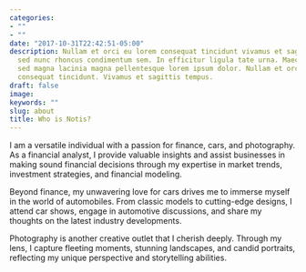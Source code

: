 ```yaml
---
categories:
- ""
- ""
date: "2017-10-31T22:42:51-05:00"
description: Nullam et orci eu lorem consequat tincidunt vivamus et sagittis magna
  sed nunc rhoncus condimentum sem. In efficitur ligula tate urna. Maecenas massa
  sed magna lacinia magna pellentesque lorem ipsum dolor. Nullam et orci eu lorem
  consequat tincidunt. Vivamus et sagittis tempus.
draft: false
image: 
keywords: ""
slug: about
title: Who is Notis?
---
```


I am a versatile individual with a passion for finance, cars, and photography. As a financial analyst, I provide valuable insights and assist businesses in making sound financial decisions through my expertise in market trends, investment strategies, and financial modeling.

Beyond finance, my unwavering love for cars drives me to immerse myself in the world of automobiles. From classic models to cutting-edge designs, I attend car shows, engage in automotive discussions, and share my thoughts on the latest industry developments. 

Photography is another creative outlet that I cherish deeply. Through my lens, I capture fleeting moments, stunning landscapes, and candid portraits, reflecting my unique perspective and storytelling abilities.